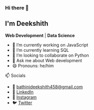 ### Hi there 👋

## I'm Deekshith

**Web Development** | **Data Science**

- 🔭 I’m currently working on JavaScript
- 🌱 I’m currently learning SQL
- 👯 I’m looking to collaborate on Python
- 💬 Ask me about Web development
- 😄 Pronouns: he/him

📫 Socials
 - 📧 [bathinideekshith458@gmail.com](mailto:bathinideekshith458@gmail.com)
 - 💼 [LinkedIn](https://www.linkedin.com/in/deekshith458/)
 - 📸 [Instagram](https://www.instagram.com/deekshith_bittu9/)
 - 🐦 [Twitter](https://twitter.com/DEEKSHITH_1407)
